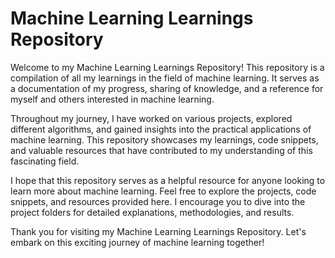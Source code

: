 # Machine Learning Learnings Repository

Welcome to my Machine Learning Learnings Repository! This repository is a compilation of all my learnings in the field of machine learning. It serves as a documentation of my progress, sharing of knowledge, and a reference for myself and others interested in machine learning.

Throughout my journey, I have worked on various projects, explored different algorithms, and gained insights into the practical applications of machine learning. This repository showcases my learnings, code snippets, and valuable resources that have contributed to my understanding of this fascinating field.

I hope that this repository serves as a helpful resource for anyone looking to learn more about machine learning. Feel free to explore the projects, code snippets, and resources provided here. I encourage you to dive into the project folders for detailed explanations, methodologies, and results.

Thank you for visiting my Machine Learning Learnings Repository. Let's embark on this exciting journey of machine learning together!
